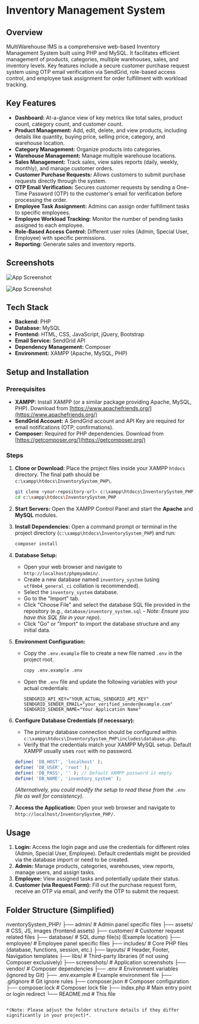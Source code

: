# Inventory Management System

## Overview

MultiWarehouse IMS is a comprehensive web-based Inventory Management System built using PHP and MySQL. It facilitates efficient management of products, categories, multiple warehouses, sales, and inventory levels. Key features include a secure customer purchase request system using OTP email verification via SendGrid, role-based access control, and employee task assignment for order fulfillment with workload tracking.

## Key Features

*   **Dashboard:** At-a-glance view of key metrics like total sales, product count, category count, and customer count.
*   **Product Management:** Add, edit, delete, and view products, including details like quantity, buying price, selling price, category, and warehouse location.
*   **Category Management:** Organize products into categories.
*   **Warehouse Management:** Manage multiple warehouse locations.
*   **Sales Management:** Track sales, view sales reports (daily, weekly, monthly), and manage customer orders.
*   **Customer Purchase Requests:** Allows customers to submit purchase requests directly through the system.
*   **OTP Email Verification:** Secures customer requests by sending a One-Time Password (OTP) to the customer's email for verification before processing the order.
*   **Employee Task Assignment:** Admins can assign order fulfillment tasks to specific employees.
*   **Employee Workload Tracking:** Monitor the number of pending tasks assigned to each employee.
*   **Role-Based Access Control:** Different user roles (Admin, Special User, Employee) with specific permissions.
*   **Reporting:** Generate sales and inventory reports.

## Screenshots

![App Screenshot]([https://postimg.cc/XZYJfCgB](https://i.postimg.cc/GbfJGqbW/Screenshot-2025-03-25-214738.png))

![App Screenshot]([https://postimg.cc/GHnSHJcK](https://i.postimg.cc/PrCGV29g/Screenshot-2025-03-24-182533.png))

## Tech Stack

*   **Backend:** PHP
*   **Database:** MySQL
*   **Frontend:** HTML, CSS, JavaScript, jQuery, Bootstrap
*   **Email Service:** SendGrid API
*   **Dependency Management:** Composer
*   **Environment:** XAMPP (Apache, MySQL, PHP)

## Setup and Installation

### Prerequisites

*   **XAMPP:** Install XAMPP (or a similar package providing Apache, MySQL, PHP). Download from [https://www.apachefriends.org/](https://www.apachefriends.org/)
*   **SendGrid Account:** A SendGrid account and API Key are required for email notifications (OTP, confirmations).
*   **Composer:** Required for PHP dependencies. Download from [https://getcomposer.org/](https://getcomposer.org/)

### Steps

1.  **Clone or Download:** Place the project files inside your XAMPP `htdocs` directory. The final path should be `c:\xampp\htdocs\InventorySystem_PHP\`.
    ```bash
    git clone <your-repository-url> c:\xampp\htdocs\InventorySystem_PHP
    cd c:\xampp\htdocs\InventorySystem_PHP
    ```

2.  **Start Servers:** Open the XAMPP Control Panel and start the **Apache** and **MySQL** modules.

3.  **Install Dependencies:** Open a command prompt or terminal in the project directory (`c:\xampp\htdocs\InventorySystem_PHP`) and run:
    ```bash
    composer install
    ```

4.  **Database Setup:**
    *   Open your web browser and navigate to `http://localhost/phpmyadmin/`.
    *   Create a new database named `inventory_system` (using `utf8mb4_general_ci` collation is recommended).
    *   Select the `inventory_system` database.
    *   Go to the "Import" tab.
    *   Click "Choose File" and select the database SQL file provided in the repository (e.g., `database/inventory_system.sql` - *Note: Ensure you have this SQL file in your repo*).
    *   Click "Go" or "Import" to import the database structure and any initial data.

5.  **Environment Configuration:**
    *   Copy the `.env.example` file to create a new file named `.env` in the project root.
        ```bash
        copy .env.example .env
        ```
    *   Open the `.env` file and update the following variables with your actual credentials:
        ```dotenv
        SENDGRID_API_KEY="YOUR_ACTUAL_SENDGRID_API_KEY"
        SENDGRID_SENDER_EMAIL="your_verified_sender@example.com"
        SENDGRID_SENDER_NAME="Your Application Name"
        ```

6.  **Configure Database Credentials (if necessary):**
    *   The primary database connection should be configured within `c:\xampp\htdocs\InventorySystem_PHP\includes\database.php`.
    *   Verify that the credentials match your XAMPP MySQL setup. Default XAMPP usually uses `root` with no password.
    ```php
    define( 'DB_HOST', 'localhost' );
    define( 'DB_USER', 'root' );
    define( 'DB_PASS', '' ); // Default XAMPP password is empty
    define( 'DB_NAME', 'inventory_system' );
    ```
    *(Alternatively, you could modify the setup to read these from the `.env` file as well for consistency).*

7.  **Access the Application:** Open your web browser and navigate to `http://localhost/InventorySystem_PHP/`.

## Usage

1.  **Login:** Access the login page and use the credentials for different roles (Admin, Special User, Employee). Default credentials might be provided via the database import or need to be created.
2.  **Admin:** Manage products, categories, warehouses, view reports, manage users, and assign tasks.
3.  **Employee:** View assigned tasks and potentially update their status.
4.  **Customer (via Request Form):** Fill out the purchase request form, receive an OTP via email, and verify the OTP to submit the request.

## Folder Structure (Simplified)
nventorySystem_PHP/
├── admin/              # Admin panel specific files
├── assets/             # CSS, JS, images (frontend assets)
├── customer/           # Customer request related files
├── database/           # SQL dump file(s) (Example location)
├── employee/           # Employee panel specific files
├── includes/           # Core PHP files (database, functions, session, etc.)
├── layouts/            # Header, Footer, Navigation templates
├── libs/               # Third-party libraries (if not using Composer exclusively)
├── screenshots/        # Application screenshots
├── vendor/             # Composer dependencies
├── .env                # Environment variables (ignored by Git)
├── .env.example        # Example environment file
├── .gitignore          # Git ignore rules
├── composer.json       # Composer configuration
├── composer.lock       # Composer lock file
├── index.php           # Main entry point or login redirect
└── README.md           # This file

```plaintext

*(Note: Please adjust the folder structure details if they differ significantly in your project)*.
 ```
